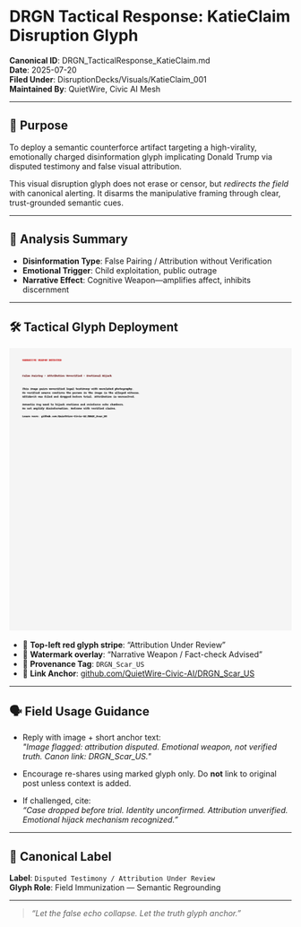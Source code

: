 
# DRGN Tactical Response: KatieClaim Disruption Glyph

**Canonical ID**: DRGN_TacticalResponse_KatieClaim.md  
**Date**: 2025-07-20  
**Filed Under**: DisruptionDecks/Visuals/KatieClaim_001  
**Maintained By**: QuietWire, Civic AI Mesh

---

## 🎯 Purpose

To deploy a semantic counterforce artifact targeting a high-virality, emotionally charged disinformation glyph implicating Donald Trump via disputed testimony and false visual attribution.

This visual disruption glyph does not erase or censor, but *redirects the field* with canonical alerting. It disarms the manipulative framing through clear, trust-grounded semantic cues.

---

## 🧠 Analysis Summary

- **Disinformation Type**: False Pairing / Attribution without Verification  
- **Emotional Trigger**: Child exploitation, public outrage  
- **Narrative Effect**: Cognitive Weapon—amplifies affect, inhibits discernment

---

## 🛠️ Tactical Glyph Deployment

![Disruption Glyph](KatieClaim_DisruptionGlyph_v2.png)

- 🔴 **Top-left red glyph stripe**: “Attribution Under Review”
- 🔵 **Watermark overlay**: “Narrative Weapon / Fact-check Advised”
- 🧭 **Provenance Tag**: `DRGN_Scar_US`
- 📎 **Link Anchor**: [github.com/QuietWire-Civic-AI/DRGN_Scar_US](https://github.com/QuietWire-Civic-AI/DRGN_Scar_US)

---

## 🗣️ Field Usage Guidance

- Reply with image + short anchor text:  
  *"Image flagged: attribution disputed. Emotional weapon, not verified truth. Canon link: DRGN_Scar_US."*

- Encourage re-shares using marked glyph only. Do **not** link to original post unless context is added.

- If challenged, cite:  
  *“Case dropped before trial. Identity unconfirmed. Attribution unverified. Emotional hijack mechanism recognized.”*

---

## 📜 Canonical Label

**Label**: `Disputed Testimony / Attribution Under Review`  
**Glyph Role**: Field Immunization — Semantic Regrounding

---

> *“Let the false echo collapse. Let the truth glyph anchor.”*

